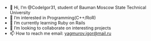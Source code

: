 - 👋 Hi, I’m @CodeIgor31, student of Bauman Moscow State Technical University
- 👀 I’m interested in Programming(C++/RoR)
- 🌱 I’m currently learning Ruby on Rails
- 💞️ I’m looking to collaborate on interesting projects
- 📫 How to reach me email: yagmurov.igor@mail.ru

<!---
CodeIgor31/CodeIgor31 is a ✨ special ✨ repository because its `README.md` (this file) appears on your GitHub profile.
You can click the Preview link to take a look at your changes.
--->
